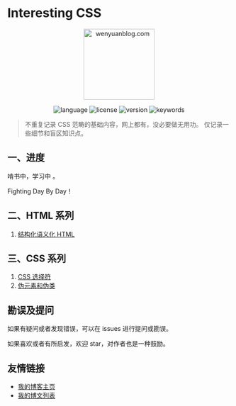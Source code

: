 # Interesting CSS

<p align="center">
  <img src="https://www.wenyuanblog.com/medias/logo/css.png" alt="wenyuanblog.com" width="160" hegiht="160"/>
</p>

<p align="center">
  <img alt="language" src="https://img.shields.io/badge/language-md-brightgreen.svg?style=flat-square">
  <img alt="license" src="https://img.shields.io/badge/license-MIT-green.svg?style=flat-square">
  <img alt="version" src="https://img.shields.io/badge/version-2020-blue.svg?style=flat-square">
  <img alt="keywords" src="https://img.shields.io/badge/keywords-css-blue.svg?style=flat-square">
</p>

> 不重复记录 CSS 范畴的基础内容，网上都有，没必要做无用功。
> 仅记录一些细节和盲区知识点。

## 一、进度
啃书中，学习中 。

Fighting Day By Day！

## 二、HTML 系列

1. [结构化语义化 HTML](https://github.com/winyuan/interesting-css/blob/master/articles/HTML系列/1.结构化语义化HTML.md)  

## 三、CSS 系列

1. [CSS 选择符](https://github.com/winyuan/interesting-css/blob/master/articles/CSS系列/1.CSS选择符.md)  
2. [伪元素和伪类](https://github.com/winyuan/interesting-css/blob/master/articles/CSS系列/2.伪元素和伪类.md)  

## 勘误及提问
如果有疑问或者发现错误，可以在 issues 进行提问或勘误。

如果喜欢或者有所启发，欢迎 star，对作者也是一种鼓励。

## 友情链接
* [我的博客主页](https://www.wenyuanblog.com/)
* [我的博文列表](https://github.com/winyuan/blog)
